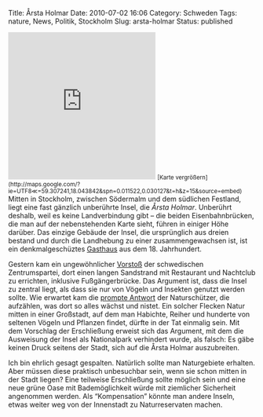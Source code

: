 Title: Årsta Holmar
Date: 2010-07-02 16:06
Category: Schweden
Tags: nature, News, Politik, Stockholm
Slug: arsta-holmar
Status: published

<div style="float: left; margin-right: 15px;">

<iframe width="300" height="300" frameborder="0" scrolling="no" marginheight="0" marginwidth="0" src="http://maps.google.com/?ie=UTF8≪=59.307241,18.043842&amp;spn=0.011522,0.030127&amp;t=h&amp;z=15&amp;output=embed"></iframe>  
<small>[Karte
vergrößern](http://maps.google.com/?ie=UTF8≪=59.307241,18.043842&spn=0.011522,0.030127&t=h&z=15&source=embed)</small>

</div>

Mitten in Stockholm, zwischen Södermalm und dem südlichen Festland,
liegt eine fast gänzlich unberührte Insel, die *Årsta Holmar*. Unberührt
deshalb, weil es keine Landverbindung gibt – die beiden
Eisenbahnbrücken, die man auf der nebenstehenden Karte sieht, führen in
einiger Höhe darüber. Das einzige Gebäude der Insel, die ursprünglich
aus dreien bestand und durch die Landhebung zu einer zusammengewachsen
ist, ist ein denkmalgeschüztes [Gasthaus](http://www.arstaholmar.se/)
aus dem 18. Jahrhundert.

Gestern kam ein ungewöhnlicher
[Vorstoß](http://www.dn.se/sthlm/c-vill-ha-nattklubb-pa-arsta-holmar-1.1131712)
der schwedischen Zentrumspartei, dort einen langen Sandstrand mit
Restaurant und Nachtclub zu errichten, inklusive Fußgängerbrücke. Das
Argument ist, dass die Insel zu zentral liegt, als dass sie nur von
Vögeln und Insekten genutzt werden sollte. Wie erwartet kam die [prompte
Antwort](http://www.dn.se/debatt/stockholmsdebatt/gor-arsta-holmar-till-naturreservat-1.1131709)
der Naturschützer, die aufzählen, was dort so alles wächst und nistet.
Ein solcher Flecken Natur mitten in einer Großstadt, auf dem man
Habichte, Reiher und hunderte von seltenen Vögeln und Pflanzen findet,
dürfte in der Tat einmalig sein. Mit dem Vorschlag der Erschließung
erweist sich das Argument, mit dem die Ausweisung der Insel als
Nationalpark verhindert wurde, als falsch: Es gäbe keinen Druck seitens
der Stadt, sich auf die Årsta Holmar auszubreiten.

Ich bin ehrlich gesagt gespalten. Natürlich sollte man Naturgebiete
erhalten. Aber müssen diese praktisch unbesuchbar sein, wenn sie schon
mitten in der Stadt liegen? Eine teilweise Erschließung sollte möglich
sein und eine neue grüne Oase mit Bademöglichkeit würde mit ziemlicher
Sicherheit angenommen werden. Als “Kompensation” könnte man andere
Inseln, etwas weiter weg von der Innenstadt zu Naturreservaten machen.

